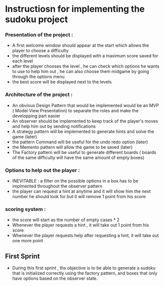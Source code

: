 # Instructiosn for implementing the sudoku project 

### Presentation of the project :
* A first welcome window should appear at the start which allows the player to choose a difficulty
* the different levels should be displayed with a maximum score saved for each level
* after the player chooses the level , he can check which options he wants to use to help him out , he can also choose them midgame by going through the options menu
* the best score will be displayed next to the levels
  

### Architecture of the project :
* An obvious Design Pattern that would be implemented would be an MVP ( Model View Presentation) to separate the roles and make the developping part easier
* An observer should be implemented to keep track of the player's moves and help him out by sending notifications
* A strategy pattern will be implemented to generate hints and solve the game (later)
* the pattern Command will be useful for the undo redo option (later)
* the Memento pattern will allow the game to be saved (later)
* The Factory pattern will be useful to generate different boards ( boards of the same difficulty will have the same amount of empty boxes)

### Options to help out the player :
* INEVITABLE : a filter on the possible options in a box has to be implmented throughout the observer pattern
* the player can request a hint at anytime and it will show him the next number he should look for but it will remove 1 point from his score

### scoring system :
* the score will start as the number of empty cases * 2
* Whenever the player requests a hint , it will take out 1 point from his score
* Whenever the player requests help after requesting a hint, it will take out one more point


## First Sprint
* During this first sprint , ths objective is to be able to generate a 
sudoku that is initialized correctly using the factory pattern, and boxes that only have options based on the observer state.